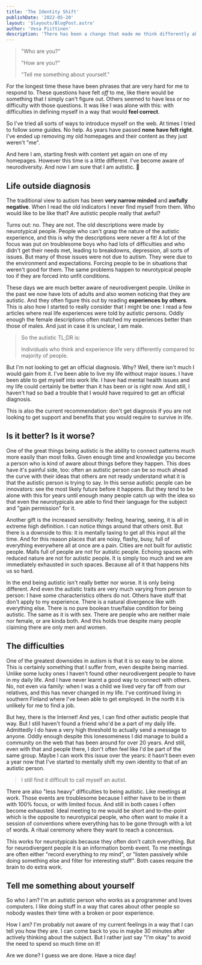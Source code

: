 ```yaml
---
title: 'The Identity Shift'
publishDate: '2022-05-20'
layout: '$layouts/BlogPost.astro'
author: 'Vesa Piittinen'
description: 'There has been a change that made me think differently about myself, and of others.'
---
```


> "Who are you?"
>
> "How are you?"
>
> "Tell me something about yourself."

For the longest time these have been phrases that are very hard for me to respond to. These questions have felt _off_ to
me, like there would be something that I simply can't figure out. Others seemed to have less or no difficulty with those
questions. It was like I was alone with this: with difficulties in defining myself in a way that would **feel correct**.

So I've tried all sorts of ways to introduce myself on the web. At times I tried to follow some guides. No help. As
years have passed **none have felt right**. I've ended up removing my old homepages and their content as they just
weren't "me".

And here I am, starting fresh with content yet again on one of my homepages. However this time is a little different.
I've become aware of neurodiversity. And now I am sure that I am autistic. <span aria-hidden="true">🎉</span>

## Life outside diagnosis

The traditional view to autism has been **very narrow minded** and **awfully negative**. When I read the old indicators
I never find myself from them. Who would like to be like that? Are autistic people really that awful?

Turns out: no. They are not. The old descriptions were made by neurotypical people. People who can't grasp the nature of
the autistic experience, and this is why the descriptions were never a fit! A lot of the focus was put on troublesome
boys who had lots of difficulties and who didn't get their needs met, leading to breakdowns, depression, all sorts of
issues. But many of those issues were not due to autism. They were due to the environment and expectations. Forcing
people to be in situations that weren't good for them. The same problems happen to neurotypical people too if they are
forced into unfit conditions.

These days we are much better aware of neurodivergent people. Unlike in the past we now have lots of adults and also
women noticing that they are autistic. And they often figure this out by reading **experiences by others**. This is also
how I started to really consider that I might be one: I read a few articles where real life experiences were told by
autistic persons. Oddly enough the female descriptions often matched my experiences better than those of males. And just
in case it is unclear, I am male.

> So the autistic TL;DR is:
>
> Individuals who think and experience life very differently compared to majority of people.

But I'm not looking to get an official diagnosis. Why? Well, there isn't much I would gain from it. I've been able to
live my life without major issues. I have been able to get myself into work life. I have had mental health issues and my
life could certainly be better than it has been or is right now. And still, I haven't had so bad a trouble that I would
have required to get an official diagnosis.

This is also the current recommendation: don't get diagnosis if you are not looking to get support and benefits that you
would require to survive in life.

## Is it better? Is it worse?

One of the great things being autistic is the ability to connect patterns much more easily than most folks. Given enough
time and knowledge you become a person who is kind of aware about things before they happen. This does have it's painful
side, too: often an autistic person can be so much ahead the curve with their ideas that others are not ready understand
what it is that the autistic person is trying to say. In this sense autistic people can be innovators: see the most
likely future before it happens. But they tend to be alone with this for years until enough many people catch up with
the idea so that even the neurotypicals are able to find their language for the subject and "gain permission" for it.

Another gift is the increased sensitivity: feeling, hearing, seeing, it is all in extreme high definition. I can notice
things around that others omit. But there is a downside to this: it is mentally taxing to get all this input all the
time. And for this reason places that are noisy, flashy, busy, full of everything everywhere all at once are a pain.
Cities are not built for autistic people. Malls full of people are not for autistic people. Echoing spaces with reduced
nature are not for autistic people. It is simply too much and we are immediately exhausted in such spaces. Because all
of it that happens hits us so hard.

In the end being autistic isn't really better nor worse. It is only being different. And even the autistic traits are
very much varying from person to person: I have some characteristics others do not. Others have stuff that don't apply
to my experience. There is a natural divergence like with everything else. There is no pure boolean true/false condition
for being autistic. The same as it is with sex. There are people who are neither male nor female, or are kinda both. And
this holds true despite many people claiming there are only men and women.

## The difficulties

One of the greatest downsides in autism is that it is so easy to be alone. This is certainly something that I suffer
from, even despite being married. Unlike some lucky ones I haven't found other neurodivergent people to have in my daily
life. And I have never learnt a good way to connect with others. No, not even via family: when I was a child we lived
very far off from our relatives, and this has never changed in my life. I've continued living in southern Finland where
I've been able to get employed. In the north it is unlikely for me to find a job.

But hey, there is the Internet! And yes, I can find other autistic people that way. But I still haven't found a friend
who'd be a part of my daily life. Admittedly I do have a very high threshold to actually send a message to anyone. Oddly
enough despite this lonesomeness I did manage to build a community on the web that has been around for over 20 years.
And still, even with that and people there, I don't often feel like I'd be part of the same group. Maybe I can work this
issue over the years: it hasn't been even a year now that I've started to mentally shift my own identity to that of an
autistic person.

> I still find it difficult to call myself an autist.

There are also "less heavy" difficulties to being autistic. Like meetings at work. Those events are troublesome because
I either have to be in them with 100% focus, or with limited focus. And still in both cases I often become exhausted.
Ideal meeting to me would be short and to-the-point which is the opposite to neurotypical people, who often want to make
it a session of conventions where everything has to be gone through with a lot of words. A ritual ceremony where they
want to reach a concensus.

This works for neurotypicals because they often don't catch everything. But for neurodivergent people it is an
information bomb event. To me meetings are often either "record everything to my mind", or "listen passively while doing
something else and filter for interesting stuff". Both cases require the brain to do extra work.

## Tell me something about yourself

So who I am? I'm an autistic person who works as a programmer and loves computers. I like doing stuff in a way that
cares about other people so nobody wastes their time with a broken or poor experience.

How I am? I'm probably not aware of my current feelings in a way that I can tell you how they are. I can come back to
you in maybe 30 minutes after actively thinking about the subject. But I rather just say "I'm okay" to avoid the need to
spend so much time on it!

Are we done? I guess we are done. Have a nice day!
